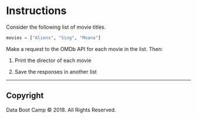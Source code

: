 # Instructions

Consider the following list of movie titles.

```python
movies = ["Aliens", "Sing", "Moana"]
```

Make a request to the OMDb API for each movie in the list. Then:

1. Print the director of each movie

2. Save the responses in another list

- - -

## Copyright

Data Boot Camp © 2018. All Rights Reserved.
